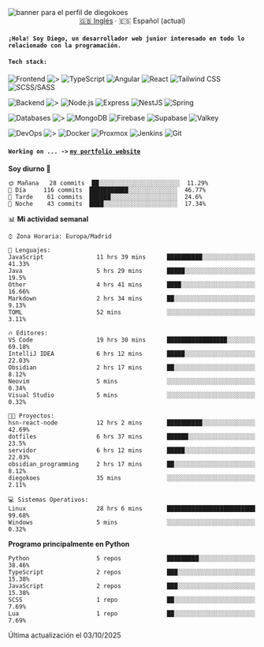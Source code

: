 <picture>
 <source media="(prefers-color-scheme: dark)" srcset="https://i.imgur.com/G5n6xUz.png">
 <source media="(prefers-color-scheme: light)" srcset="https://i.imgur.com/8gLfu4u.png">
 <img alt="banner para el perfil de diegokoes" src="https://i.imgur.com/G5n6xUz.png">
</picture>

<!-- Cambiador de idioma -->
<div align="center">
  <a href="./README.md">🇬🇧 Inglés</a> · <a>🇪🇸 Español (actual)</a>
</div>

#### `¡Hola! Soy Diego, un desarrollador web junior interesado en todo lo relacionado con la programación.`

#### `Tech stack:` 
<!-- Frontend -->
![Frontend   ](https://img.shields.io/badge/Frontend-20232a?style=for-the-badge&logo=terminal&logoColor=white)
![>](https://img.shields.io/badge/%3E-000000?style=for-the-badge&labelColor=000000&color=000000&logoColor=white&labelWidth=20) 
![TypeScript](https://img.shields.io/badge/typescript-3178C6?style=for-the-badge&logo=typescript&logoColor=white)
![Angular](https://img.shields.io/badge/angular-7E22CE?style=for-the-badge&logo=angular&logoColor=white)
![React](https://img.shields.io/badge/react-20232a?style=for-the-badge&logo=react&logoColor=61DAFB)
![Tailwind CSS](https://img.shields.io/badge/tailwindcss-06B6D4?style=for-the-badge&logo=tailwindcss&logoColor=white)
![SCSS/SASS](https://img.shields.io/badge/scss-CC6699?style=for-the-badge&logo=sass&logoColor=white)
<!-- Backend -->
![Backend    ](https://img.shields.io/badge/Backend-20232a?style=for-the-badge&logo=terminal&logoColor=white)
![>](https://img.shields.io/badge/%3E-000000?style=for-the-badge&labelColor=000000&color=000000&logoColor=white&labelWidth=20) 
![Node.js](https://img.shields.io/badge/node.js-339933?style=for-the-badge&logo=nodedotjs&logoColor=white)
![Express](https://img.shields.io/badge/express-000000?style=for-the-badge&logo=express&logoColor=white)
![NestJS](https://img.shields.io/badge/nestjs-E0234E?style=for-the-badge&logo=nestjs&logoColor=white)
![Spring](https://img.shields.io/badge/spring-6DB33F?style=for-the-badge&logo=spring&logoColor=white)
<!-- Databases -->
![Databases  ](https://img.shields.io/badge/BD's-20232a?style=for-the-badge&logo=terminal&logoColor=white)
![>](https://img.shields.io/badge/%3E-000000?style=for-the-badge&labelColor=000000&color=000000&logoColor=white&labelWidth=20) 
![MongoDB](https://img.shields.io/badge/mongodb-4EA94B?style=for-the-badge&logo=mongodb&logoColor=white)
![Firebase](https://img.shields.io/badge/firebase-FFCA28?style=for-the-badge&logo=firebase&logoColor=black)
![Supabase](https://img.shields.io/badge/supabase-3ECF8E?style=for-the-badge&logo=supabase&logoColor=white)
![Valkey](https://img.shields.io/badge/valkey-DC382D?style=for-the-badge&logo=valkey&logoColor=white)
<!-- DevOps -->
![DevOps     ](https://img.shields.io/badge/DevOps-20232a?style=for-the-badge&logo=terminal&logoColor=white)
![>](https://img.shields.io/badge/%3E-000000?style=for-the-badge&labelColor=000000&color=000000&logoColor=white&labelWidth=20) 
![Docker](https://img.shields.io/badge/docker-2496ED?style=for-the-badge&logo=docker&logoColor=white)
![Proxmox](https://img.shields.io/badge/proxmox-e57000?style=for-the-badge&logo=proxmox&logoColor=white)
![Jenkins](https://img.shields.io/badge/jenkins-D24939?style=for-the-badge&logo=jenkins&logoColor=white)
![Git](https://img.shields.io/badge/git-F05032?style=for-the-badge&logo=git&logoColor=white)

#### `Working on ... ->`  [`my portfolio website`](https://github.com/diegokoes/portfolio)


<!--START_SECTION:waka_es-->
**Soy diurno 🐤** 

```text
🌞 Mañana   28 commits  ██░░░░░░░░░░░░░░░░░░░░░░░  11.29%
🌆 Día     116 commits  ███████████░░░░░░░░░░░░░░  46.77%
🌃 Tarde    61 commits  ██████░░░░░░░░░░░░░░░░░░░  24.6%
🌙 Noche    43 commits  ████░░░░░░░░░░░░░░░░░░░░░  17.34%
```


📊 **Mi actividad semanal** 

```text
⌚︎ Zona Horaria: Europa/Madrid

💬 Lenguajes: 
JavaScript               11 hrs 39 mins      ██████████░░░░░░░░░░░░░░░   41.33% 
Java                     5 hrs 29 mins       █████░░░░░░░░░░░░░░░░░░░░   19.5% 
Other                    4 hrs 41 mins       ████░░░░░░░░░░░░░░░░░░░░░   16.66% 
Markdown                 2 hrs 34 mins       ██░░░░░░░░░░░░░░░░░░░░░░░   9.13% 
TOML                     52 mins             ░░░░░░░░░░░░░░░░░░░░░░░░░   3.11%

🔥 Editores: 
VS Code                  19 hrs 30 mins      █████████████████░░░░░░░░   69.18% 
IntelliJ IDEA            6 hrs 12 mins       █████░░░░░░░░░░░░░░░░░░░░   22.03% 
Obsidian                 2 hrs 17 mins       ██░░░░░░░░░░░░░░░░░░░░░░░   8.12% 
Neovim                   5 mins              ░░░░░░░░░░░░░░░░░░░░░░░░░   0.34% 
Visual Studio            5 mins              ░░░░░░░░░░░░░░░░░░░░░░░░░   0.32%

🐱‍💻 Proyectos: 
hsn-react-node           12 hrs 2 mins       ██████████░░░░░░░░░░░░░░░   42.69% 
dotfiles                 6 hrs 37 mins       ██████░░░░░░░░░░░░░░░░░░░   23.5% 
servidor                 6 hrs 12 mins       █████░░░░░░░░░░░░░░░░░░░░   22.03% 
obsidian_programming     2 hrs 17 mins       ██░░░░░░░░░░░░░░░░░░░░░░░   8.12% 
diegokoes                35 mins             ░░░░░░░░░░░░░░░░░░░░░░░░░   2.11%

💻 Sistemas Operativos: 
Linux                    28 hrs 6 mins       █████████████████████████   99.68% 
Windows                  5 mins              ░░░░░░░░░░░░░░░░░░░░░░░░░   0.32%

```

**Programo principalmente en Python** 

```text
Python                   5 repos             █████████░░░░░░░░░░░░░░░░   38.46% 
TypeScript               2 repos             ███░░░░░░░░░░░░░░░░░░░░░░   15.38% 
JavaScript               2 repos             ███░░░░░░░░░░░░░░░░░░░░░░   15.38% 
SCSS                     1 repo              ██░░░░░░░░░░░░░░░░░░░░░░░   7.69% 
Lua                      1 repo              ██░░░░░░░░░░░░░░░░░░░░░░░   7.69%

```



 Última actualización el 03/10/2025
<!--END_SECTION:waka_es-->
